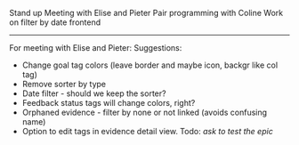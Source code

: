 Stand up
Meeting with Elise and Pieter
Pair programming with Coline
Work on filter by date frontend
____
For meeting with Elise and Pieter: 
Suggestions: 
* Change goal tag colors (leave border and maybe icon, backgr like col tag) 
* Remove sorter by type
* Date filter - should we keep the sorter? 
* Feedback status tags will change colors, right?
* Orphaned evidence  - filter by none or not linked (avoids confusing name) 
* Option to edit tags in evidence detail view.
Todo: *ask to test the epic*